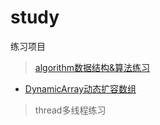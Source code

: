 # study
练习项目<br/>
>[algorithm数据结构&算法练习](https://github.com/lhlken/study/tree/main/src/main/java/algorithm)
* [DynamicArray动态扩容数组](https://github.com/lhlken/study/blob/main/src/main/java/algorithm/DynamicArray.java)
>thread多线程练习<br/>
